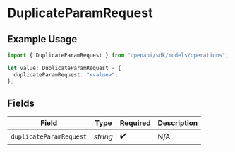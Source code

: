 # DuplicateParamRequest

## Example Usage

```typescript
import { DuplicateParamRequest } from "openapi/sdk/models/operations";

let value: DuplicateParamRequest = {
  duplicateParamRequest: "<value>",
};
```

## Fields

| Field                   | Type                    | Required                | Description             |
| ----------------------- | ----------------------- | ----------------------- | ----------------------- |
| `duplicateParamRequest` | *string*                | :heavy_check_mark:      | N/A                     |
